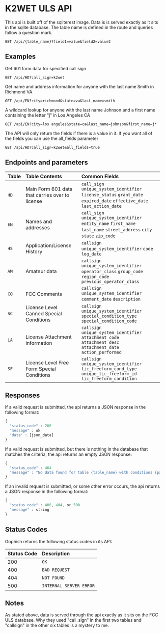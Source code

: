 # K2WET ULS API

This api is built off of the sqliterest image. Data is is served exactly as it sits in the sqlite database. The table name is defined in the route and queries follow a question mark.
```http
GET /api/{table_name}?field1=value&field2=value2
```

## Examples

Get 601 form data for specified call sign 
```http
GET /api/HD?call_sign=k2wet
```
Get name and address information for anyone with the last name Smith in Richmond VA
```http
GET /api/EN?city=richmond&state=va&last_name=smith
```
A wildcard lookup for anyone with the last name Johnson and a first name containing the letter "j" in Los Angeles CA
```http
GET /api/EN?city=los angeles&state=ca&last_name=johnson&first_name=j*
```
The API will only return the fields if there is a value in it. If you want all of the fields you can use the all_fields parameter
```http
GET /api/HD?call_sign=k2wet&all_fields=true
```

## Endpoints and parameters

| Table | Table Contents | Common Fields
| :--- | :--- | :--- |
| `HD` | Main Form 601 data that carries over to license  | `call_sign` `unique_system_identifier` `license_status` `grant_date` `expired_date` `effective_date` `last_action_date`|
| `EN` | Names and addresses | `call_sign` `unique_system_identifier` `entity_name` `first_name` `last_name` `street_address` `city` `state` `zip_code`|
| `HS` | Application/License History  | `callsign` `unique_system_identifier` `code` `log_date` |
| `AM` | Amateur data  | `callsign` `unique_system_identifier` `operator_class` `group_code` `region_code` `previous_operator_class`|
| `CO` | FCC Comments  | `callsign` `unique_system_identifier` `comment_date` `description` |
| `SC` | License Level Canned Special Conditions  | `callsign` `unique_system_identifier` `special_condition_type` `special_condition_code` |
| `LA` | License Attachment information | `callsign` `unique_system_identifier` `attachment_code` `attachment_desc` `attachment_date` `action_performed` |
| `SF` | License Level Free Form Special Conditions  | `callsign` `unique_system_identifier` `lic_freeform_cond_type` `unique_lic_freeform_id` `lic_freeform_condition` |

## Responses
If a valid request is submitted, the api returns a JSON response in the following format:
```javascript
{
  "status_code" : 200
  "message" : ok
  "data" : [json_data]
}
```
If a valid request is submitted, but there is nothing in the database that matches the criteria, the api returns an empty JSON response:
```javascript
{
  "status_code" : 404
  "message" : "No data found for table {table_name} with conditions {params}"
}
```

If an invalid request is submitted, or some other error occurs, the api returns a JSON response in the following format:

```javascript
{
  "status_code" : 400, 404, or 500
  "message" : string
}
```

## Status Codes

Gophish returns the following status codes in its API:

| Status Code | Description |
| :--- | :--- |
| 200 | `OK` |
| 400 | `BAD REQUEST` |
| 404 | `NOT FOUND` |
| 500 | `INTERNAL SERVER ERROR` |

## Notes

As stated above, data is served through the api exactly as it sits on the FCC ULS database. Why they used "call_sign" in the first two tables and "callsign" in the other six tables is a mystery to me. 
